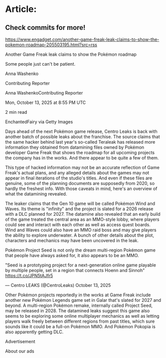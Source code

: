 # Article:

## Check commits for more!
https://www.engadget.com/another-game-freak-leak-claims-to-show-the-pokemon-roadmap-205503195.html?src=rss

Another Game Freak leak claims to show the Pokémon roadmap

Some people just can't be patient.

Anna Washenko

Contributing Reporter

Anna WashenkoContributing Reporter

Mon, October 13, 2025 at 8:55 PM UTC

2 min read

EnchantedFairy via Getty Images

Days ahead of the next Pokémon game release, Centro Leaks is back with another batch of possible leaks about the franchise. The source claims that the same hacker behind last year's so-called Teraleak has released more information they obtained from datamining files owned by Pokémon developer Game Freak that shows the roadmap for all upcoming projects the company has in the works. And there appear to be quite a few of them.

This type of hacked information may not be an accurate reflection of Game Freak's actual plans, and any alleged details about the games may not appear in final iterations of the studio's titles. And even if these files are genuine, some of the planning documents are supposedly from 2020, so hardly the freshest info. With those caveats in mind, here's an overview of what the datamining revealed.

The leaker claims that the Gen 10 game will be called Pokémon Wind and Waves. Its theme is "infinity" and the project is slated for a 2026 release with a DLC planned for 2027. The datamine also revealed that an early build of the game treated the central area as an MMO-style lobby, where players could see and interact with each other as well as access quest boards. Wind and Waves could also have an MMO raid boss and may give players the ability to explore underwater. A bunch of other details about the plot, characters and mechanics may have been uncovered in the leak.

Pokémon Project Seed is not only the dream multi-region Pokémon game that people have always asked for, it also appears to be an MMO.

"Seed is a prototyping project for a next-generation online game playable by multiple people, set in a region that connects Hoenn and Sinnoh" https://t.co/JPN5tAJfr5

— Centro LEAKS (@CentroLeaks) October 13, 2025

Other Pokémon projects reportedly in the works at Game Freak include another new Pokémon Legends game set in Galar that's slated for 2027 and beyond. A multi-region Pokémon remake, internally called Project Seed, may be released in 2028. The datamined leaks suggest this game also seems to be exploring some online multiplayer mechanics as well as letting players walk freely between different regions from past titles, which sure sounds like it could be a full-on Pokémon MMO. And Pokémon Pokopia is also apparently getting DLC.

Advertisement

About our ads